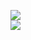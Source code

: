 [![](https://img.shields.io/badge/Made%20With-Github%20Spray-lightgrey.svg?style=for-the-badge&logo=github)](https://github.com/Annihil/github-spray#1936)  
[![](https://i.imgur.com/2DrTn0Z.gif)](https://github.com/Annihil/github-spray)